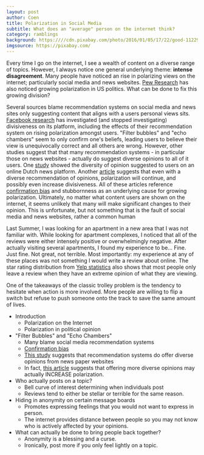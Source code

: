 ```yaml
---
layout: post
author: Coen
title: Polarization in Social Media
subtitle: What does an "average" person on the internet think?
category: ramblings
background: https:////cdn.pixabay.com/photo/2016/01/05/17/22/good-1122969_960_720.jpg
imgsource: https://pixabay.com/
---
```


Every time I go on the internet, I see a wealth of content on a diverse range of topics. However, I always notice one general underlying theme: **intense disagreement**. Many people have noticed an rise in polarizing views on the internet; particularly social media and news websites. [Pew Research](https://www.people-press.org/2014/06/12/political-polarization-in-the-american-public/) has also noticed growing polarization in US politics. What can be done to fix this growing division?

Several sources blame recommendation systems on social media and news sites only suggesting content that aligns with a users personal views sits. [Facebook research](https://www.wsj.com/articles/facebook-knows-it-encourages-division-top-executives-nixed-solutions-11590507499?mod=hp_lead_pos5) has investigated (and stopped investigating) divisiveness on its platform, including the effects of their recommendation system on rising polarization amongst users. "Filter bubbles" and "echo chambers" seem to only confirm one's beliefs, leading users to believe their view is unequivocally correct and all others are wrong. However, other studies suggest that that many recommendation systems - in particular those on news websites - actually do suggest diverse opinions to all of it users. One [study](https://www.tandfonline.com/doi/full/10.1080/1369118X.2018.1444076) showed the diversity of opinion suggested to users on an online Dutch news platform. Another [article](https://www.pnas.org/content/115/37/9216) suggests that even with a diverse recommendation of opinions, polarization will continue, and possibly even increase divisiveness. All of these articles reference [confirmation bias](https://www.psychologytoday.com/us/blog/science-choice/201504/what-is-confirmation-bias) and stubbornness as an underlying cause for growing polarization. Ultimately, no matter what content users are shown on the internet, it seems unlikely that many will make significant changes to their opinion. This is unfortunate, but not something that is the fault of social media and news websites, rather a common human 

Last Summer, I was looking for an apartment in a new area that I was not familiar with. While looking for apartment complexes, I noticed that all of the reviews were either intensely positive or overwhelmingly negative. After actually visiting several apartments, I found my experience to be... Fine. Just fine. Not great, not terrible. Most importantly: my experience at any of these places was not something I would write a review about online. The star rating distribution from [Yelp statistics](https://www.yelp-press.com/company/fast-facts/default.aspx) also shows that most people only leave a review when they have an extreme opinion of what they are viewing.

One of the takeaways of the classic trolley problem is the tendency to hesitate when action is more involved. More people are willing to flip a switch but refuse to push someone onto the track to save the same amount of lives.

- Introduction
  - Polarization on the Internet
  - Polarization in political opinion
- "Filter Bubbles" and "Echo Chambers"
  - Many blame social media recommendation systems
  - [Confirmation bias](https://www.psychologytoday.com/us/blog/science-choice/201504/what-is-confirmation-bias)
  - [This study](https://www.tandfonline.com/doi/full/10.1080/1369118X.2018.1444076) suggests that recommendation systems do offer diverse opinions from news paper websites
  - In fact, [this article](https://www.pnas.org/content/115/37/9216) suggests that offering more diverse opinions may actually INCREASE polarization.
- Who actually posts on a topic?
  - Bell curve of interest determining when individuals post
  - Reviews tend to either be stellar or terrible for the same reason.
- Hiding in anonymity on certain message boards
  - Promotes expressing feelings that you would not want to express in person.
  - The internet provides distance between people so you may not know who is actively affected by your opinions.
- What can actually be done to bring people back together?
  - Anonymity is a blessing and a curse.
  - Ironically, post more if you only feel lightly on a topic.